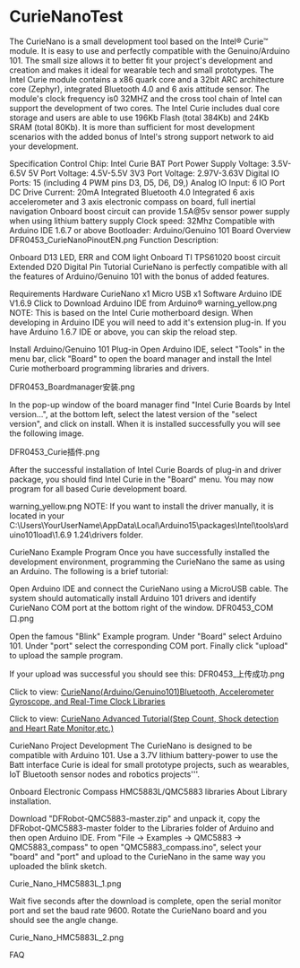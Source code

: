 # CurieNanoTest

The CurieNano is a small development tool based on the Intel® Curie™ module. It is easy to use and perfectly compatible with the Genuino/Arduino 101. The small size allows it to better fit your project's development and creation and makes it ideal for wearable tech and small prototypes. The Intel Curie module contains a x86 quark core and a 32bit ARC architecture core (Zephyr), integrated Bluetooth 4.0 and 6 axis attitude sensor. The module's clock frequency is0 32MHZ and the cross tool chain of Intel can support the development of two cores. The Intel Curie includes dual core storage and users are able to use 196Kb Flash (total 384Kb) and 24Kb SRAM (total 80Kb). It is more than sufficient for most development scenarios with the added bonus of Intel's strong support network to aid your development.

Specification
Control Chip: Intel Curie
BAT Port Power Supply Voltage: 3.5V-6.5V
5V Port Voltage: 4.5V-5.5V
3V3 Port Voltage: 2.97V-3.63V
Digital IO Ports: 15 (including 4 PWM pins D3, D5, D6, D9,)
Analog IO Input: 6
IO Port DC Drive Current: 20mA
Integrated Bluetooth 4.0
Integrated 6 axis accelerometer and 3 axis electronic compass on board, full inertial navigation
Onboard boost circuit can provide 1.5A@5v sensor power supply when using lithium battery supply
Clock speed: 32Mhz
Compatible with Arduino IDE 1.6.7 or above
Bootloader: Arduino/Genuino 101
Board Overview
DFR0453_CurieNanoPinoutEN.png Function Description:

Onboard D13 LED, ERR and COM light
Onboard TI TPS61020 boost circuit
Extended D20 Digital Pin
Tutorial
CurieNano is perfectly compatible with all the features of Arduino/Genuino 101 with the bonus of added features.

Requirements
Hardware
CurieNano x1
Micro USB x1
Software
Arduino IDE V1.6.9 Click to Download Arduino IDE from Arduino®
warning_yellow.png NOTE: This is based on the Intel Curie motherboard design. When developing in Arduino IDE you will need to add it's extension plug-in. If you have Arduino 1.6.7 IDE or above, you can skip the reload step.

Install Arduino/Genuino 101 Plug-in
Open Arduino IDE, select "Tools" in the menu bar, click "Board" to open the board manager and install the Intel Curie motherboard programming libraries and drivers.

DFR0453_Boardmanager安装.png

In the pop-up window of the board manager find "Intel Curie Boards by Intel version...", at the bottom left, select the latest version of the "select version", and click on install. When it is installed successfully you will see the following image.

DFR0453_Curie插件.png

After the successful installation of Intel Curie Boards of plug-in and driver package, you should find Intel Curie in the "Board" menu. You may now program for all based Curie development board.

warning_yellow.png NOTE: If you want to install the driver manually, it is located in your C:\Users\YourUserName\AppData\Local\Arduino15\packages\Intel\tools\arduino101load\1.6.9 1.24\drivers folder.

CurieNano Example Program
Once you have successfully installed the development environment, programming the CurieNano the same as using an Arduino. The following is a brief tutorial:

Open Arduino IDE and connect the CurieNano using a MicroUSB cable. The system should automatically install Arduino 101 drivers and identify CurieNano COM port at the bottom right of the window.
DFR0453_COM口.png

Open the famous "Blink" Example program. Under "Board" select Arduino 101. Under "port" select the corresponding COM port. Finally click "upload" to upload the sample program.

If your upload was successful you should see this:
DFR0453_上传成功.png

Click to view: [CurieNano(Arduino/Genuino101)Bluetooth, Accelerometer Gyroscope, and Real-Time Clock Libraries](https://www.arduino.cc/en/Guide/Arduino101#toc3)

Click to view: [CurieNano Advanced Tutorial(Step Count, Shock detection and Heart Rate Monitor,etc.)](https://www.arduino.cc/en/Guide/Arduino101#toc8)

CurieNano Project Development
The CurieNano is designed to be compatible with Arduino 101. Use a 3.7V lithium battery-power to use the Batt interface Curie is ideal for small prototype projects, such as wearables, IoT Bluetooth sensor nodes and robotics projects'''.

Onboard Electronic Compass
HMC5883L/QMC5883 libraries About Library installation.

Download "DFRobot-QMC5883-master.zip" and unpack it, copy the DFRobot-QMC5883-master folder to the Libraries folder of Arduino and then open Arduino IDE. From "File -> Examples -> QMC5883 -> QMC5883_compass" to open "QMC5883_compass.ino", select your "board" and "port" and upload to the CurieNano in the same way you uploaded the blink sketch.

Curie_Nano_HMC5883L_1.png

Wait five seconds after the download is complete, open the serial monitor port and set the baud rate 9600. Rotate the CurieNano board and you should see the angle change.

Curie_Nano_HMC5883L_2.png

FAQ
